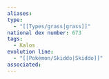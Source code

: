 ```yaml
---
aliases: 
type:
  - "[[Types/grass|grass]]"
national dex number: 673
tags:
  - Kalos
evolution line:
  - "[[Pokémon/Skiddo|Skiddo]]"
associated: 
---
```

